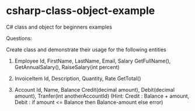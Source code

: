 # csharp-class-object-example
C# class and object for beginners examples

Questions:

Create class and demonstrate their usage for the following entities
1. Employee
Id, FirstName, LastName, Email, Salary
GetFullName(), GetAnnualSalary(), RaiseSalary(int percent)


2. InvoiceItem
Id, Description, Quantity, Rate
GetTotal()


3. Account
Id, Name, Balance
Credit(decimal amount), Debit(decimal amount), Tranfer(int anotherAccountId)
(Hint: Credit : Balance + amount, Debit : if amount <= Balance then Balance-amount else error)
